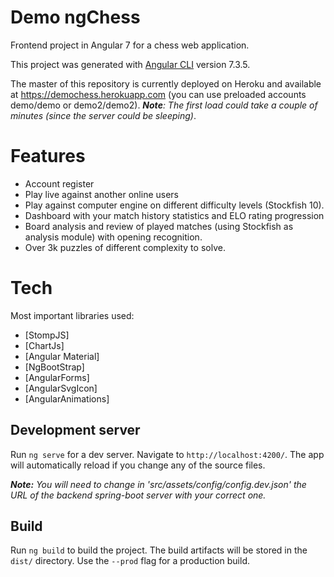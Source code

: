 # Demo ngChess

Frontend project in Angular 7 for a chess web application.

This project was generated with [Angular CLI](https://github.com/angular/angular-cli) version 7.3.5.

The master of this repository is currently deployed on Heroku and available at https://demochess.herokuapp.com (you can use preloaded accounts demo/demo or demo2/demo2). _**Note**: The first load could take a couple of minutes (since the server could be sleeping)_.

# Features

- Account register 
- Play live against another online users
- Play against computer engine on different difficulty levels (Stockfish 10).
- Dashboard with your match history statistics and ELO rating progression
- Board analysis and review of played matches (using Stockfish as analysis module) with opening recognition.
- Over 3k puzzles of different complexity to solve.

# Tech

Most important libraries used:

* [StompJS]
* [ChartJs]
* [Angular Material]
* [NgBootStrap]
* [AngularForms]
* [AngularSvgIcon]
* [AngularAnimations]

## Development server

Run `ng serve` for a dev server. Navigate to `http://localhost:4200/`. The app will automatically reload if you change any of the source files.

_**Note:** You will need to change in 'src/assets/config/config.dev.json' the URL of the backend spring-boot server with your correct one._

## Build

Run `ng build` to build the project. The build artifacts will be stored in the `dist/` directory. Use the `--prod` flag for a production build.


